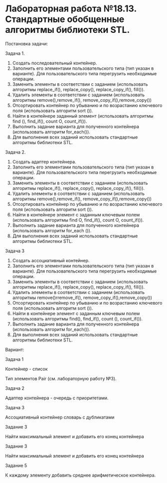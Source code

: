 # Лабораторная работа №18.13. Стандартные обобщенные алгоритмы библиотеки STL.

Постановка задачи:

Задача 1.
1. Создать последовательный контейнер.
2.	Заполнить его элементами пользовательского типа (тип указан в варианте). Для пользовательского типа перегрузить необходимые операции.
3.	Заменить элементы в соответствии с заданием (использовать алгоритмы replace_if(), replace_copy(), replace_copy_if(), fill()).
4.	Удалить элементы в соответствии с заданием (использовать алгоритмы remove(),remove_if(), remove_copy_if(),remove_copy())
5.	Отсортировать контейнер по убыванию и по возрастанию ключевого поля (использовать алгоритм sort ()).
6.	Найти в контейнере заданный элемент (использовать алгоритмы find (), find_if(), count О, count_if()).
7.	Выполнить задание варианта для полученного контейнера (использовать алгоритм for_each()).
8.	Для выполнения всех заданий использовать стандартные алгоритмы библиотеки STL.

Задача 2.
1. Создать адаптер контейнера.
2. Заполнить его элементами пользовательского типа (тип указан в варианте). Для пользовательского типа перегрузить необходимые операции.
3.	Заменить элементы в соответствии с заданием (использовать алгоритмы replace_if(), replace_copy(), replace_copy_if(), fill()).
4.	Удалить элементы в соответствии с заданием (использовать алгоритмы remove(),remove_if(), remove_copy_if(),remove_copy())
5.	Отсортировать контейнер по убыванию и по возрастанию ключевого поля (использовать алгоритм sort ()).
6.	Найти в контейнере элемент с заданным ключевым полем (использовать алгоритмы find О, find_if(), count О, count_if()).
7.	Выполнить задание варианта для полученного контейнера (использовать алгоритм for_each ()).
8.	Для выполнения всех заданий использовать стандартные алгоритмы библиотеки STL.

Задача 3
1.	Создать ассоциативный контейнер.
2.	Заполнить его элементами пользовательского типа (тип указан в варианте). Для пользовательского типа перегрузить необходимые операции.
3.	Заменить элементы в соответствии с заданием (использовать алгоритмы replace_if(), replace_copy(), replace_copy_if(), fill()).
4.	Удалить элементы в соответствии с заданием (использовать алгоритмы remove()rremove_if(), remove_copy_if(),remove_copy())
5.	Отсортировать контейнер по убыванию и по возрастанию ключевого поля (использовать алгоритм sort ()).
6.	Найти в контейнере элемент с заданным ключевым полем (использовать алгоритмы find(), find_if(), count (), count_if()).
7.	Выполнить задание варианта для полученного контейнера (использовать алгоритм for_each()).
8.	Для выполнения всех заданий использовать стандартные алгоритмы библиотеки STL.

Вариант:

Задача 1

Контейнер - список

Тип элементов Pair (см. лабораторную работу №3).

Задача 2

Адаптер контейнера - очередь с приоритетами.

Задача 3

Ассоциативный контейнер словарь с дубликатами

Задание 3

Найти максимальный элемент и добавить его конец контейнера

Задание 3

Найти максимальный элемент и добавить его конец контейнера

Задание 5

К каждому элементу добавить среднее арифметическое контейнера.